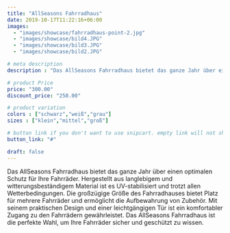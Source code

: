 ```yaml
---
title: "AllSeasons Fahrradhaus"
date: 2019-10-17T11:22:16+06:00
images:
  - "images/showcase/fahrradhaus-point-2.jpg"
  - "images/showcase/bild4.JPG"
  - "images/showcase/bild3.JPG"
  - "images/showcase/bild2.JPG"

# meta description
description : "Das AllSeasons Fahrradhaus bietet das ganze Jahr über einen optimalen Schutz für Ihre Fahrräder. Hergestellt aus langlebigem und witterungsbeständigem Material ist es UV-stabilisiert und trotzt allen Wetterbedingungen. Die großzügige Größe des Fahrradhauses bietet Platz für mehrere Fahrräder und ermöglicht die Aufbewahrung von Zubehör. Mit seinem praktischen Design und einer leichtgängigen Tür ist ein komfortabler Zugang zu den Fahrrädern gewährleistet. Das AllSeasons Fahrradhaus ist die perfekte Wahl, um Ihre Fahrräder sicher und geschützt zu wissen."

# product Price
price: "300.00"
discount_price: "250.00"

# product variation
colors : ["schwarz","weiß","grau"]
sizes : ["klein","mittel","groß"]

# button link if you don't want to use snipcart. empty link will not show button
button_link: "#"

draft: false
---
```

Das AllSeasons Fahrradhaus bietet das ganze Jahr über einen optimalen Schutz für Ihre Fahrräder. Hergestellt aus langlebigem und witterungsbeständigem Material ist es UV-stabilisiert und trotzt allen Wetterbedingungen. Die großzügige Größe des Fahrradhauses bietet Platz für mehrere Fahrräder und ermöglicht die Aufbewahrung von Zubehör. Mit seinem praktischen Design und einer leichtgängigen Tür ist ein komfortabler Zugang zu den Fahrrädern gewährleistet. Das AllSeasons Fahrradhaus ist die perfekte Wahl, um Ihre Fahrräder sicher und geschützt zu wissen.
